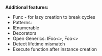 ﻿**Additional features:**
* Func<T> - for lazy creation to break cycles
* Patterns: 
*   IEnumerable<T>
*   Decorators
* Open Generics: IFoo<>, Foo<>
* Detect lifetime mismatch
* Execute function after instance creation